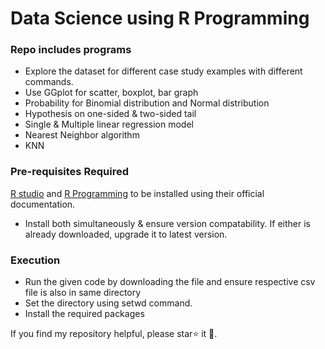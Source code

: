 # Data Science using R Programming
### Repo includes programs
* Explore the dataset for different case study examples with different commands.
* Use GGplot for scatter, boxplot, bar graph
* Probability for Binomial distribution and Normal distribution
* Hypothesis on one-sided & two-sided tail
* Single & Multiple linear regression model
* Nearest Neighbor algorithm
* KNN
  
### Pre-requisites Required
[R studio](https://posit.co/downloads/)  and [R Programming](https://cran.r-project.org/bin/windows/base/) to be installed using their official documentation.
- Install both simultaneously & ensure version compatability. If either is already downloaded, upgrade it to latest version.
  
### Execution
- Run the given code by downloading the file and ensure respective csv file is also in same directory
- Set the directory using setwd command.
- Install the required packages

If you find my repository helpful, please star⭐ it 🌟.
